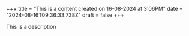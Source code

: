 +++
title = "This is a content created on 16-08-2024 at 3:06PM"
date = "2024-08-16T09:36:33.738Z"
draft = false
+++

  This is a description
        